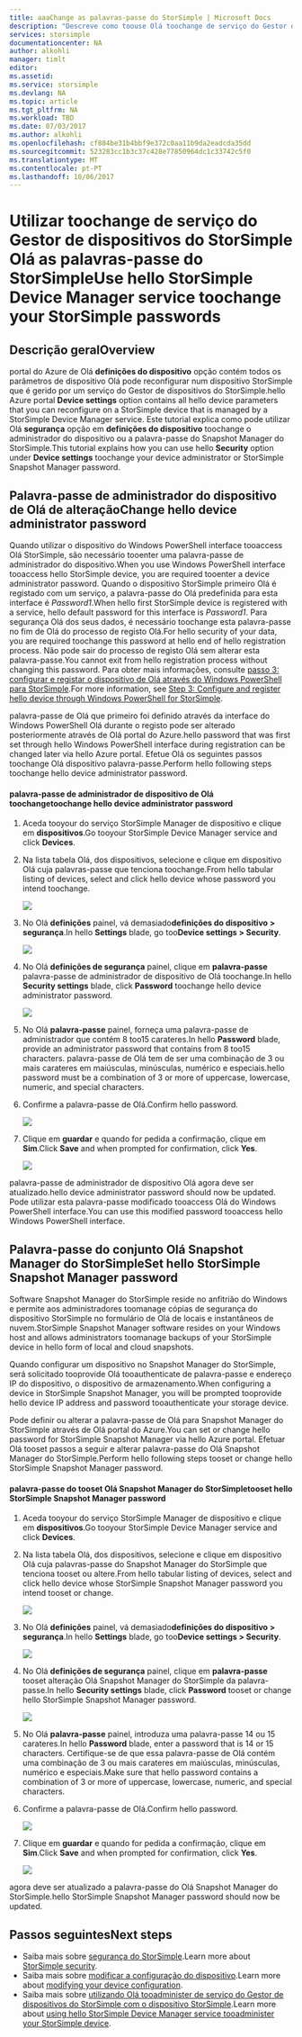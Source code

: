 ```yaml
---
title: aaaChange as palavras-passe do StorSimple | Microsoft Docs
description: "Descreve como toouse Olá toochange de serviço do Gestor de dispositivos do StorSimple os Snapshot Manager do StorSimple e dispositivo administrador palavras-passe."
services: storsimple
documentationcenter: NA
author: alkohli
manager: timlt
editor: 
ms.assetid: 
ms.service: storsimple
ms.devlang: NA
ms.topic: article
ms.tgt_pltfrm: NA
ms.workload: TBD
ms.date: 07/03/2017
ms.author: alkohli
ms.openlocfilehash: cf884be31b4bbf9e372c0aa11b9da2eadcda35dd
ms.sourcegitcommit: 523283cc1b3c37c428e77850964dc1c33742c5f0
ms.translationtype: MT
ms.contentlocale: pt-PT
ms.lasthandoff: 10/06/2017
---
```

# <a name="use-hello-storsimple-device-manager-service-toochange-your-storsimple-passwords"></a><span data-ttu-id="02ae3-103">Utilizar toochange de serviço do Gestor de dispositivos do StorSimple Olá as palavras-passe do StorSimple</span><span class="sxs-lookup"><span data-stu-id="02ae3-103">Use hello StorSimple Device Manager service toochange your StorSimple passwords</span></span>

## <a name="overview"></a><span data-ttu-id="02ae3-104">Descrição geral</span><span class="sxs-lookup"><span data-stu-id="02ae3-104">Overview</span></span>
<span data-ttu-id="02ae3-105">portal do Azure de Olá **definições do dispositivo** opção contém todos os parâmetros de dispositivo Olá pode reconfigurar num dispositivo StorSimple que é gerido por um serviço do Gestor de dispositivos do StorSimple.</span><span class="sxs-lookup"><span data-stu-id="02ae3-105">hello Azure portal **Device settings** option contains all hello device parameters that you can reconfigure on a StorSimple device that is managed by a StorSimple Device Manager service.</span></span> <span data-ttu-id="02ae3-106">Este tutorial explica como pode utilizar Olá **segurança** opção em **definições do dispositivo** toochange o administrador do dispositivo ou a palavra-passe do Snapshot Manager do StorSimple.</span><span class="sxs-lookup"><span data-stu-id="02ae3-106">This tutorial explains how you can use hello **Security** option under **Device settings** toochange your device administrator or StorSimple Snapshot Manager password.</span></span>

## <a name="change-hello-device-administrator-password"></a><span data-ttu-id="02ae3-107">Palavra-passe de administrador do dispositivo de Olá de alteração</span><span class="sxs-lookup"><span data-stu-id="02ae3-107">Change hello device administrator password</span></span>
<span data-ttu-id="02ae3-108">Quando utilizar o dispositivo do Windows PowerShell interface tooaccess Olá StorSimple, são necessário tooenter uma palavra-passe de administrador do dispositivo.</span><span class="sxs-lookup"><span data-stu-id="02ae3-108">When you use Windows PowerShell interface tooaccess hello StorSimple device, you are required tooenter a device administrator password.</span></span> <span data-ttu-id="02ae3-109">Quando o dispositivo StorSimple primeiro Olá é registado com um serviço, a palavra-passe do Olá predefinida para esta interface é *Password1*.</span><span class="sxs-lookup"><span data-stu-id="02ae3-109">When hello first StorSimple device is registered with a service, hello default password for this interface is *Password1*.</span></span> <span data-ttu-id="02ae3-110">Para segurança Olá dos seus dados, é necessário toochange esta palavra-passe no fim de Olá do processo de registo Olá.</span><span class="sxs-lookup"><span data-stu-id="02ae3-110">For hello security of your data, you are required toochange this password at hello end of hello registration process.</span></span> <span data-ttu-id="02ae3-111">Não pode sair do processo de registo Olá sem alterar esta palavra-passe.</span><span class="sxs-lookup"><span data-stu-id="02ae3-111">You cannot exit from hello registration process without changing this password.</span></span> <span data-ttu-id="02ae3-112">Para obter mais informações, consulte [passo 3: configurar e registar o dispositivo de Olá através do Windows PowerShell para StorSimple](storsimple-8000-deployment-walkthrough-u2.md#step-3-configure-and-register-the-device-through-windows-powershell-for-storsimple).</span><span class="sxs-lookup"><span data-stu-id="02ae3-112">For more information, see [Step 3: Configure and register hello device through Windows PowerShell for StorSimple](storsimple-8000-deployment-walkthrough-u2.md#step-3-configure-and-register-the-device-through-windows-powershell-for-storsimple).</span></span>

<span data-ttu-id="02ae3-113">palavra-passe de Olá que primeiro foi definido através da interface do Windows PowerShell Olá durante o registo pode ser alterado posteriormente através de Olá portal do Azure.</span><span class="sxs-lookup"><span data-stu-id="02ae3-113">hello password that was first set through hello Windows PowerShell interface during registration can be changed later via hello Azure portal.</span></span> <span data-ttu-id="02ae3-114">Efetue Olá os seguintes passos toochange Olá dispositivo palavra-passe.</span><span class="sxs-lookup"><span data-stu-id="02ae3-114">Perform hello following steps toochange hello device administrator password.</span></span>

#### <a name="toochange-hello-device-administrator-password"></a><span data-ttu-id="02ae3-115">palavra-passe de administrador de dispositivo de Olá toochange</span><span class="sxs-lookup"><span data-stu-id="02ae3-115">toochange hello device administrator password</span></span>
1. <span data-ttu-id="02ae3-116">Aceda tooyour do serviço StorSimple Manager de dispositivo e clique em **dispositivos**.</span><span class="sxs-lookup"><span data-stu-id="02ae3-116">Go tooyour StorSimple Device Manager service and click **Devices**.</span></span>

2. <span data-ttu-id="02ae3-117">Na lista tabela Olá, dos dispositivos, selecione e clique em dispositivo Olá cuja palavras-passe que tenciona toochange.</span><span class="sxs-lookup"><span data-stu-id="02ae3-117">From hello tabular listing of devices, select and click hello device whose password you intend toochange.</span></span>

    ![](./media/storsimple-8000-change-passwords/changepwd1.png)

3. <span data-ttu-id="02ae3-118">No Olá **definições** painel, vá demasiado**definições do dispositivo > segurança**.</span><span class="sxs-lookup"><span data-stu-id="02ae3-118">In hello **Settings** blade, go too**Device settings > Security**.</span></span>

    ![](./media/storsimple-8000-change-passwords/changepwd2.png)

4. <span data-ttu-id="02ae3-119">No Olá **definições de segurança** painel, clique em **palavra-passe** palavra-passe de administrador de dispositivo de Olá toochange.</span><span class="sxs-lookup"><span data-stu-id="02ae3-119">In hello **Security settings** blade, click **Password** toochange hello device administrator password.</span></span>

    ![](./media/storsimple-8000-change-passwords/changepwd3.png)

5. <span data-ttu-id="02ae3-120">No Olá **palavra-passe** painel, forneça uma palavra-passe de administrador que contém 8 too15 carateres.</span><span class="sxs-lookup"><span data-stu-id="02ae3-120">In hello **Password** blade, provide an administrator password that contains from 8 too15 characters.</span></span> <span data-ttu-id="02ae3-121">palavra-passe de Olá tem de ser uma combinação de 3 ou mais carateres em maiúsculas, minúsculas, numérico e especiais.</span><span class="sxs-lookup"><span data-stu-id="02ae3-121">hello password must be a combination of 3 or more of uppercase, lowercase, numeric, and special characters.</span></span>

6. <span data-ttu-id="02ae3-122">Confirme a palavra-passe de Olá.</span><span class="sxs-lookup"><span data-stu-id="02ae3-122">Confirm hello password.</span></span>

    ![](./media/storsimple-8000-change-passwords/changepwd4.png)

7. <span data-ttu-id="02ae3-123">Clique em **guardar** e quando for pedida a confirmação, clique em **Sim**.</span><span class="sxs-lookup"><span data-stu-id="02ae3-123">Click **Save** and when prompted for confirmation, click **Yes**.</span></span>

    ![](./media/storsimple-8000-change-passwords/changepwd6.png)

<span data-ttu-id="02ae3-124">palavra-passe de administrador de dispositivo Olá agora deve ser atualizado.</span><span class="sxs-lookup"><span data-stu-id="02ae3-124">hello device administrator password should now be updated.</span></span> <span data-ttu-id="02ae3-125">Pode utilizar esta palavra-passe modificado tooaccess Olá do Windows PowerShell interface.</span><span class="sxs-lookup"><span data-stu-id="02ae3-125">You can use this modified password tooaccess hello Windows PowerShell interface.</span></span>

## <a name="set-hello-storsimple-snapshot-manager-password"></a><span data-ttu-id="02ae3-126">Palavra-passe do conjunto Olá Snapshot Manager do StorSimple</span><span class="sxs-lookup"><span data-stu-id="02ae3-126">Set hello StorSimple Snapshot Manager password</span></span>
<span data-ttu-id="02ae3-127">Software Snapshot Manager do StorSimple reside no anfitrião do Windows e permite aos administradores toomanage cópias de segurança do dispositivo StorSimple no formulário de Olá de locais e instantâneos de nuvem.</span><span class="sxs-lookup"><span data-stu-id="02ae3-127">StorSimple Snapshot Manager software resides on your Windows host and allows administrators toomanage backups of your StorSimple device in hello form of local and cloud snapshots.</span></span>

<span data-ttu-id="02ae3-128">Quando configurar um dispositivo no Snapshot Manager do StorSimple, será solicitado tooprovide Olá tooauthenticate de palavra-passe e endereço IP do dispositivo, o dispositivo de armazenamento.</span><span class="sxs-lookup"><span data-stu-id="02ae3-128">When configuring a device in StorSimple Snapshot Manager, you will be prompted tooprovide hello device IP address and password tooauthenticate your storage device.</span></span>

<span data-ttu-id="02ae3-129">Pode definir ou alterar a palavra-passe de Olá para Snapshot Manager do StorSimple através de Olá portal do Azure.</span><span class="sxs-lookup"><span data-stu-id="02ae3-129">You can set or change hello password for StorSimple Snapshot Manager via hello Azure portal.</span></span> <span data-ttu-id="02ae3-130">Efetuar Olá tooset passos a seguir e alterar palavra-passe do Olá Snapshot Manager do StorSimple.</span><span class="sxs-lookup"><span data-stu-id="02ae3-130">Perform hello following steps tooset or change hello StorSimple Snapshot Manager password.</span></span>

#### <a name="tooset-hello-storsimple-snapshot-manager-password"></a><span data-ttu-id="02ae3-131">palavra-passe do tooset Olá Snapshot Manager do StorSimple</span><span class="sxs-lookup"><span data-stu-id="02ae3-131">tooset hello StorSimple Snapshot Manager password</span></span>
1. <span data-ttu-id="02ae3-132">Aceda tooyour do serviço StorSimple Manager de dispositivo e clique em **dispositivos**.</span><span class="sxs-lookup"><span data-stu-id="02ae3-132">Go tooyour StorSimple Device Manager service and click **Devices**.</span></span>

2. <span data-ttu-id="02ae3-133">Na lista tabela Olá, dos dispositivos, selecione e clique em dispositivo Olá cuja palavras-passe do Snapshot Manager do StorSimple que tenciona tooset ou altere.</span><span class="sxs-lookup"><span data-stu-id="02ae3-133">From hello tabular listing of devices, select and click hello device whose StorSimple Snapshot Manager password you intend tooset or change.</span></span>

     ![](./media/storsimple-8000-change-passwords/changepwd1.png)

3. <span data-ttu-id="02ae3-134">No Olá **definições** painel, vá demasiado**definições do dispositivo > segurança**.</span><span class="sxs-lookup"><span data-stu-id="02ae3-134">In hello **Settings** blade, go too**Device settings > Security**.</span></span>

     ![](./media/storsimple-8000-change-passwords/changepwd2.png)

4. <span data-ttu-id="02ae3-135">No Olá **definições de segurança** painel, clique em **palavra-passe** tooset alteração Olá Snapshot Manager do StorSimple da palavra-passe.</span><span class="sxs-lookup"><span data-stu-id="02ae3-135">In hello **Security settings** blade, click **Password** tooset or change hello StorSimple Snapshot Manager password.</span></span>

     ![](./media/storsimple-8000-change-passwords/changepwd3.png) 

5. <span data-ttu-id="02ae3-136">No Olá **palavra-passe** painel, introduza uma palavra-passe 14 ou 15 carateres.</span><span class="sxs-lookup"><span data-stu-id="02ae3-136">In hello **Password** blade, enter a password that is 14 or 15 characters.</span></span> <span data-ttu-id="02ae3-137">Certifique-se de que essa palavra-passe de Olá contém uma combinação de 3 ou mais carateres em maiúsculas, minúsculas, numérico e especiais.</span><span class="sxs-lookup"><span data-stu-id="02ae3-137">Make sure that hello password contains a combination of 3 or more of uppercase, lowercase, numeric, and special characters.</span></span>

6. <span data-ttu-id="02ae3-138">Confirme a palavra-passe de Olá.</span><span class="sxs-lookup"><span data-stu-id="02ae3-138">Confirm hello password.</span></span>

     ![](./media/storsimple-8000-change-passwords/changepwd5.png)

7. <span data-ttu-id="02ae3-139">Clique em **guardar** e quando for pedida a confirmação, clique em **Sim**.</span><span class="sxs-lookup"><span data-stu-id="02ae3-139">Click **Save** and when prompted for confirmation, click **Yes**.</span></span>

     ![](./media/storsimple-8000-change-passwords/changepwd6.png)

<span data-ttu-id="02ae3-140">agora deve ser atualizado a palavra-passe do Olá Snapshot Manager do StorSimple.</span><span class="sxs-lookup"><span data-stu-id="02ae3-140">hello StorSimple Snapshot Manager password should now be updated.</span></span>

## <a name="next-steps"></a><span data-ttu-id="02ae3-141">Passos seguintes</span><span class="sxs-lookup"><span data-stu-id="02ae3-141">Next steps</span></span>
* <span data-ttu-id="02ae3-142">Saiba mais sobre [segurança do StorSimple](storsimple-8000-security.md).</span><span class="sxs-lookup"><span data-stu-id="02ae3-142">Learn more about [StorSimple security](storsimple-8000-security.md).</span></span>
* <span data-ttu-id="02ae3-143">Saiba mais sobre [modificar a configuração do dispositivo](storsimple-8000-modify-device-config.md).</span><span class="sxs-lookup"><span data-stu-id="02ae3-143">Learn more about [modifying your device configuration](storsimple-8000-modify-device-config.md).</span></span>
* <span data-ttu-id="02ae3-144">Saiba mais sobre [utilizando Olá tooadminister de serviço do Gestor de dispositivos do StorSimple com o dispositivo StorSimple](storsimple-8000-manager-service-administration.md).</span><span class="sxs-lookup"><span data-stu-id="02ae3-144">Learn more about [using hello StorSimple Device Manager service tooadminister your StorSimple device](storsimple-8000-manager-service-administration.md).</span></span>

